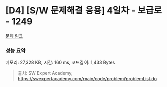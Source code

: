 # [D4] [S/W 문제해결 응용] 4일차 - 보급로 - 1249 

[문제 링크](https://swexpertacademy.com/main/code/problem/problemDetail.do?contestProbId=AV15QRX6APsCFAYD) 

### 성능 요약

메모리: 27,328 KB, 시간: 160 ms, 코드길이: 1,433 Bytes



> 출처: SW Expert Academy, https://swexpertacademy.com/main/code/problem/problemList.do